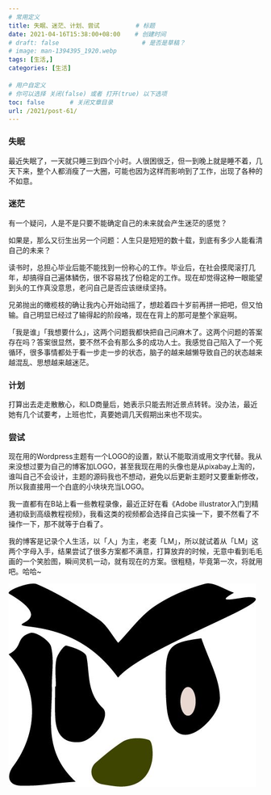 ```yaml
---
# 常用定义
title: 失眠、迷茫、计划、尝试          # 标题
date: 2021-04-16T15:38:00+08:00    # 创建时间
# draft: false                       # 是否是草稿？
# image: man-1394395_1920.webp
tags: [生活,]
categories: [生活]

# 用户自定义
# 你可以选择 关闭(false) 或者 打开(true) 以下选项
toc: false       # 关闭文章目录
url: /2021/post-61/ 
---
```


### 失眠

最近失眠了，一天就只睡三到四个小时。人很困很乏，但一到晚上就是睡不着，几天下来，整个人都消瘦了一大圈，可能也因为这样而影响到了工作，出现了各种的不如意。

### 迷茫

有一个疑问，人是不是只要不能确定自己的未来就会产生迷茫的感觉？

如果是，那么又衍生出另一个问题：人生只是短短的数十载，到底有多少人能看清自己的未来？

读书时，总担心毕业后能不能找到一份称心的工作。毕业后，在社会摸爬滚打几年，却搞得自己遍体鳞伤，很不容易找了份稳定的工作。现在却觉得这种一眼能望到头的工作真没意思，老问自己是否应该继续坚持。

兄弟抛出的橄榄枝的确让我内心开始动摇了，想趁着四十岁前再拼一把吧，但又怕输。自己明显已经过了输得起的阶段咯，现在在背上的那可是整个家庭啊。

「我是谁」「我想要什么」，这两个问题我都快把自己问麻木了。这两个问题的答案存在吗？答案很显然，要不然不会有那么多的成功人士。我感觉自己陷入了一个死循环，很多事情都处于看一步走一步的状态，脑子的越来越懒导致自己的状态越来越混乱、思想越来越迷茫。

### 计划

打算出去走走散散心，和LD商量后，她表示只能去附近景点转转。没办法，最近她有几个试要考，上班也忙，真要她调几天假期出来也不现实。

### 尝试

现在用的Wordpress主题有一个LOGO的设置，默认不能取消或用文字代替。我从来没想过要为自己的博客加LOGO，甚至我现在用的头像也是从pixabay上淘的，谁叫自己不会设计，主题的源码我也不想动，避免以后更新主题时又要重新修改，所以我直接用一个白底的小块块充当LOGO。

我一直都有在B站上看一些教程录像，最近正好在看《Adobe illustrator入门到精通初级到高级教程视频》，我看这类的视频都会选择自己实操一下，要不然看了不操作一下，那不就等于白看了。

我的博客是记录个人生活，以「人」为主，老麦「LM」，所以就试着从「LM」这两个字母入手，结果尝试了很多方案都不满意，打算放弃的时候，无意中看到毛毛画的一个笑脸图，瞬间灵机一动，就有现在的方案。很粗糙，毕竟第一次，将就用吧。哈哈~

![](postImages/laomai/2023/02/27/163fc329584d25-1.webp)